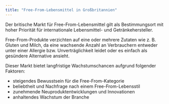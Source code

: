 ```yaml
---
title: "Free-From-Lebensmittel in Großbritannien"
---
```


Der britische Markt für Free-From-Lebensmittel gilt als Bestimmungsort mit hoher Priorität für internationale Lebensmittel- und Getränkehersteller.

Free-From-Produkte verzichten auf eine oder mehrere Zutaten wie z. B. Gluten und Milch, da eine wachsende Anzahl an Verbrauchern entweder unter einer Allergie bzw. Unverträglichkeit leidet oder es einfach als gesündere Alternative ansieht.

Dieser Markt bietet langfristige Wachstumschancen aufgrund folgender Faktoren: 
- steigendes Bewusstsein für die Free-From-Kategorie
- beliebtheit und Nachfrage nach einem Free-From-Lebensstil
- zunehmende Neuproduktentwicklungen und Innovationen
- anhaltendes Wachstum der Branche